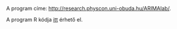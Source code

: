 A program címe: http://research.physcon.uni-obuda.hu/ARIMAlab/.

A program R kódja [itt](app.R) érhető el.